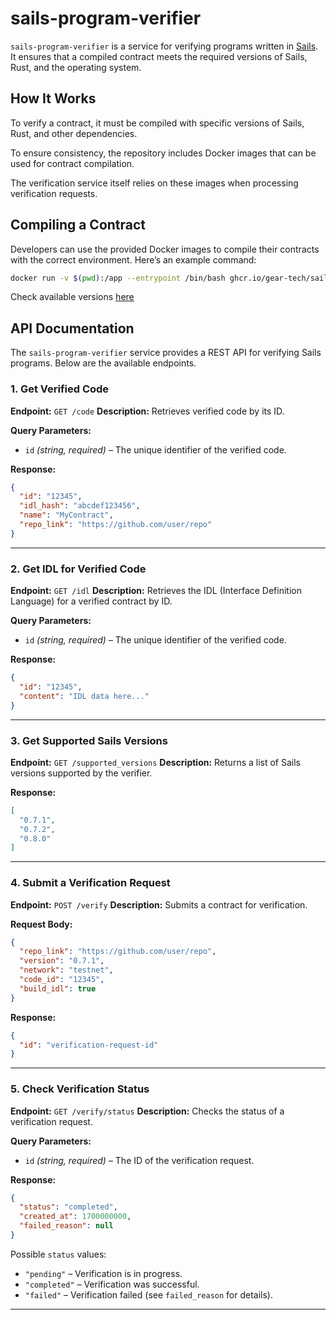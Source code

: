 # sails-program-verifier

`sails-program-verifier` is a service for verifying programs written in [Sails](https://github.com/gear-tech/sails).
It ensures that a compiled contract meets the required versions of Sails, Rust, and the operating system.

## How It Works

To verify a contract, it must be compiled with specific versions of Sails, Rust, and other dependencies.

To ensure consistency, the repository includes Docker images that can be used for contract compilation.

The verification service itself relies on these images when processing verification requests.

## Compiling a Contract

Developers can use the provided Docker images to compile their contracts with the correct environment. Here’s an example command:

```sh
docker run -v $(pwd):/app --entrypoint /bin/bash ghcr.io/gear-tech/sails-program-builder:<version> -c 'cargo build --release'
```

Check available versions [here](https://github.com/gear-tech/sails-program-verifier/pkgs/container/sails-program-builder)

## API Documentation

The `sails-program-verifier` service provides a REST API for verifying Sails programs. Below are the available endpoints.


### 1. Get Verified Code
**Endpoint:** `GET /code`
**Description:** Retrieves verified code by its ID.

**Query Parameters:**
- `id` *(string, required)* – The unique identifier of the verified code.

**Response:**
```json
{
  "id": "12345",
  "idl_hash": "abcdef123456",
  "name": "MyContract",
  "repo_link": "https://github.com/user/repo"
}
```

---

### 2. Get IDL for Verified Code
**Endpoint:** `GET /idl`
**Description:** Retrieves the IDL (Interface Definition Language) for a verified contract by ID.

**Query Parameters:**
- `id` *(string, required)* – The unique identifier of the verified code.

**Response:**
```json
{
  "id": "12345",
  "content": "IDL data here..."
}
```

---

### 3. Get Supported Sails Versions
**Endpoint:** `GET /supported_versions`
**Description:** Returns a list of Sails versions supported by the verifier.

**Response:**
```json
[
  "0.7.1",
  "0.7.2",
  "0.8.0"
]
```

---

### 4. Submit a Verification Request
**Endpoint:** `POST /verify`
**Description:** Submits a contract for verification.

**Request Body:**
```json
{
  "repo_link": "https://github.com/user/repo",
  "version": "0.7.1",
  "network": "testnet",
  "code_id": "12345",
  "build_idl": true
}
```

**Response:**
```json
{
  "id": "verification-request-id"
}
```

---

### 5. Check Verification Status
**Endpoint:** `GET /verify/status`
**Description:** Checks the status of a verification request.

**Query Parameters:**
- `id` *(string, required)* – The ID of the verification request.

**Response:**
```json
{
  "status": "completed",
  "created_at": 1700000000,
  "failed_reason": null
}
```
Possible `status` values:
- `"pending"` – Verification is in progress.
- `"completed"` – Verification was successful.
- `"failed"` – Verification failed (see `failed_reason` for details).

---
